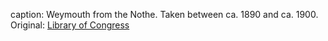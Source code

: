 caption: Weymouth from the Nothe. Taken between ca. 1890 and ca. 1900. Original: [Library of Congress](http://www.loc.gov/pictures/item/2002708224/)
